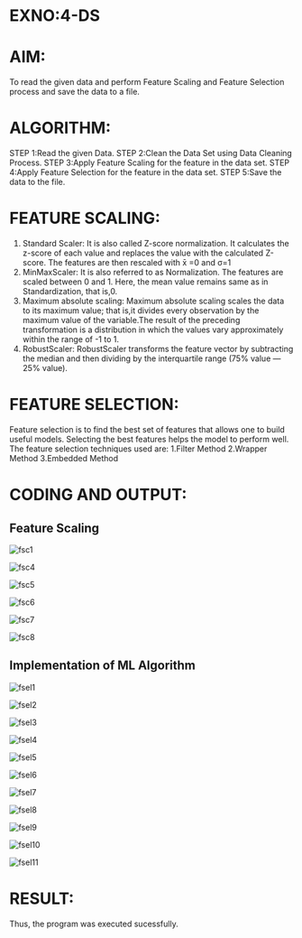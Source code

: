 # EXNO:4-DS
# AIM:
To read the given data and perform Feature Scaling and Feature Selection process and save the
data to a file.

# ALGORITHM:
STEP 1:Read the given Data.
STEP 2:Clean the Data Set using Data Cleaning Process.
STEP 3:Apply Feature Scaling for the feature in the data set.
STEP 4:Apply Feature Selection for the feature in the data set.
STEP 5:Save the data to the file.

# FEATURE SCALING:
1. Standard Scaler: It is also called Z-score normalization. It calculates the z-score of each value and replaces the value with the calculated Z-score. The features are then rescaled with x̄ =0 and σ=1
2. MinMaxScaler: It is also referred to as Normalization. The features are scaled between 0 and 1. Here, the mean value remains same as in Standardization, that is,0.
3. Maximum absolute scaling: Maximum absolute scaling scales the data to its maximum value; that is,it divides every observation by the maximum value of the variable.The result of the preceding transformation is a distribution in which the values vary approximately within the range of -1 to 1.
4. RobustScaler: RobustScaler transforms the feature vector by subtracting the median and then dividing by the interquartile range (75% value — 25% value).

# FEATURE SELECTION:
Feature selection is to find the best set of features that allows one to build useful models. Selecting the best features helps the model to perform well.
The feature selection techniques used are:
1.Filter Method
2.Wrapper Method
3.Embedded Method

# CODING AND OUTPUT:
## Feature Scaling

![fsc1](https://github.com/user-attachments/assets/5ce0face-8945-449e-a070-e083496b7401)

![fsc4](https://github.com/user-attachments/assets/5095e8cc-ee5f-41b8-a04f-5fe3f6081f2f)

![fsc5](https://github.com/user-attachments/assets/94f8fd6c-1cb5-4d3c-921a-97ae9e592833)

![fsc6](https://github.com/user-attachments/assets/ecda1d02-05e2-41ed-9ec1-9cb704b0be05)

![fsc7](https://github.com/user-attachments/assets/ade0fa07-3c6b-466d-bbac-7c05e546645e)

![fsc8](https://github.com/user-attachments/assets/06185e4d-ff1d-4496-a7d9-d23b74e7f931)

## Implementation of ML Algorithm

![fsel1](https://github.com/user-attachments/assets/dbf38ff3-2b50-4e2c-9990-dd24775723a2)

![fsel2](https://github.com/user-attachments/assets/5bff0f04-4d9a-4f33-a95f-32d36ac93333)

![fsel3](https://github.com/user-attachments/assets/b734fe67-945a-4b8f-a31f-4305845a0afd)

![fsel4](https://github.com/user-attachments/assets/8d42f8a1-b332-4f54-bbec-2676db51c632)

![fsel5](https://github.com/user-attachments/assets/1c2c8237-2968-4f04-925b-9d29943288ec)

![fsel6](https://github.com/user-attachments/assets/f17ae8fa-0183-413b-a2ec-5c7620585c7c)

![fsel7](https://github.com/user-attachments/assets/fe9f9e90-58ce-471f-8479-662d203d191f)

![fsel8](https://github.com/user-attachments/assets/4f3f9fad-9684-4501-b3a0-dfd577794035)


![fsel9](https://github.com/user-attachments/assets/4c3ab8b7-e8ab-4f15-ae68-54fc9819e196)

![fsel10](https://github.com/user-attachments/assets/96a708c0-ae16-40b7-b86f-3c19bb10bd60)

![fsel11](https://github.com/user-attachments/assets/49aa0300-fdc0-401c-8004-a310e18615eb)

# RESULT:
Thus, the program was executed sucessfully.
